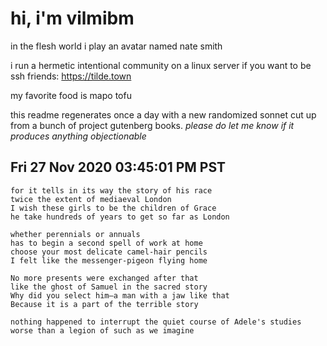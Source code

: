 # hi, i'm vilmibm

in the flesh world i play an avatar named nate smith

i run a hermetic intentional community on a linux server if you want to be ssh friends: https://tilde.town

my favorite food is mapo tofu

this readme regenerates once a day with a new randomized sonnet cut up from a bunch of project gutenberg books.
_please do let me know if it produces anything objectionable_

## Fri 27 Nov 2020 03:45:01 PM PST

    for it tells in its way the story of his race
    twice the extent of mediaeval London
    I wish these girls to be the children of Grace
    he take hundreds of years to get so far as London
    
    whether perennials or annuals
    has to begin a second spell of work at home
    choose your most delicate camel-hair pencils
    I felt like the messenger-pigeon flying home
    
    No more presents were exchanged after that
    like the ghost of Samuel in the sacred story
    Why did you select him—a man with a jaw like that
    Because it is a part of the terrible story
    
    nothing happened to interrupt the quiet course of Adele's studies
    worse than a legion of such as we imagine
